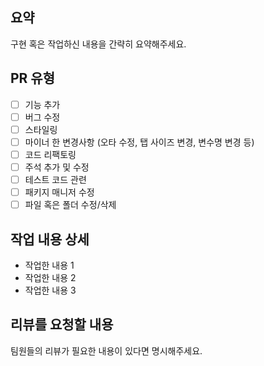 ## 요약
구현 혹은 작업하신 내용을 간략히 요약해주세요.

## PR 유형
- [ ] 기능 추가
- [ ] 버그 수정
- [ ] 스타일링
- [ ] 마이너 한 변경사항 (오타 수정, 탭 사이즈 변경, 변수명 변경 등)
- [ ] 코드 리팩토링
- [ ] 주석 추가 및 수정
- [ ] 테스트 코드 관련
- [ ] 패키지 매니저 수정
- [ ] 파일 혹은 폴더 수정/삭제

## 작업 내용 상세
- 작업한 내용 1
- 작업한 내용 2
- 작업한 내용 3

## 리뷰를 요청할 내용
팀원들의 리뷰가 필요한 내용이 있다면 명시해주세요.
